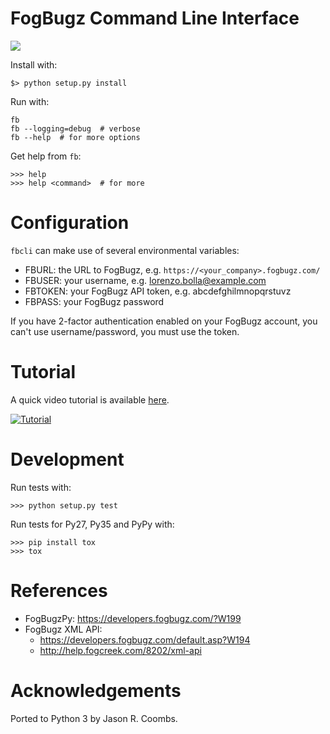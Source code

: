 # FogBugz Command Line Interface

[<img src="https://travis-ci.org/lbolla/fbcli.svg?branch=master">](https://travis-ci.org/lbolla/fbcli)

Install with:

    $> python setup.py install

Run with:

    fb
    fb --logging=debug  # verbose
    fb --help  # for more options

Get help from `fb`:

    >>> help
    >>> help <command>  # for more

# Configuration

`fbcli` can make use of several environmental variables:

- FBURL: the URL to FogBugz, e.g. `https://<your_company>.fogbugz.com/`
- FBUSER: your username, e.g. lorenzo.bolla@example.com
- FBTOKEN: your FogBugz API token, e.g. abcdefghilmnopqrstuvz
- FBPASS: your FogBugz password

If you have 2-factor authentication enabled on your FogBugz account,
you can't use username/password, you must use the token.

# Tutorial

A quick video tutorial is available [here](https://www.youtube.com/watch?v=2tunk7HD0GY).

[![Tutorial](https://j.gifs.com/vJxLDD.gif)](https://www.youtube.com/watch?v=2tunk7HD0GY)

# Development

Run tests with:

    >>> python setup.py test

Run tests for Py27, Py35 and PyPy with:

    >>> pip install tox
    >>> tox

# References

- FogBugzPy: https://developers.fogbugz.com/?W199
- FogBugz XML API:
  - https://developers.fogbugz.com/default.asp?W194
  - http://help.fogcreek.com/8202/xml-api

# Acknowledgements

Ported to Python 3 by Jason R. Coombs.
